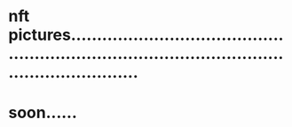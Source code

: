 # nft pictures.......................................................................................................................
# soon......
